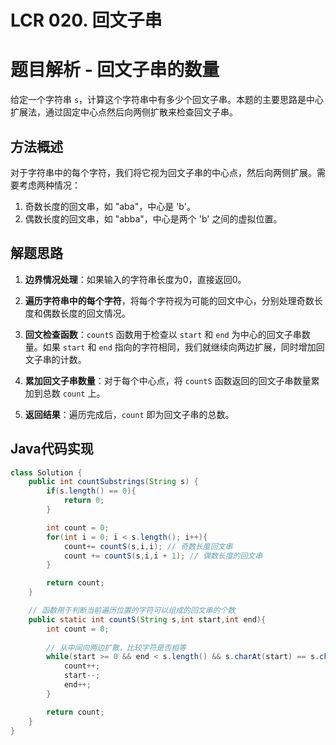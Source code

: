 # LCR 020. 回文子串



# 题目解析 - 回文子串的数量

给定一个字符串 `s`，计算这个字符串中有多少个回文子串。本题的主要思路是中心扩展法，通过固定中心点然后向两侧扩散来检查回文子串。

## 方法概述

对于字符串中的每个字符，我们将它视为回文子串的中心点，然后向两侧扩展。需要考虑两种情况：

1. 奇数长度的回文串，如 "aba"，中心是 'b'。
2. 偶数长度的回文串，如 "abba"，中心是两个 'b' 之间的虚拟位置。

## 解题思路

1. **边界情况处理**：如果输入的字符串长度为0，直接返回0。

2. **遍历字符串中的每个字符**，将每个字符视为可能的回文中心，分别处理奇数长度和偶数长度的回文情况。

3. **回文检查函数**：`countS` 函数用于检查以 `start` 和 `end` 为中心的回文子串数量。如果 `start` 和 `end` 指向的字符相同，我们就继续向两边扩展，同时增加回文子串的计数。

4. **累加回文子串数量**：对于每个中心点，将 `countS` 函数返回的回文子串数量累加到总数 `count` 上。

5. **返回结果**：遍历完成后，`count` 即为回文子串的总数。

## Java代码实现

```java
class Solution {
    public int countSubstrings(String s) {
        if(s.length() == 0){
            return 0;
        }

        int count = 0;
        for(int i = 0; i < s.length(); i++){
            count+= countS(s,i,i); // 奇数长度回文串
            count += countS(s,i,i + 1); // 偶数长度的回文串
        }

        return count;
    }

    // 函数用于判断当前遍历位置的字符可以组成的回文串的个数
    public static int countS(String s,int start,int end){
        int count = 0;
        
        // 从中间向两边扩散，比较字符是否相等
        while(start >= 0 && end < s.length() && s.charAt(start) == s.charAt(end)){
            count++;
            start--;
            end++;
        }

        return count;
    }
}




